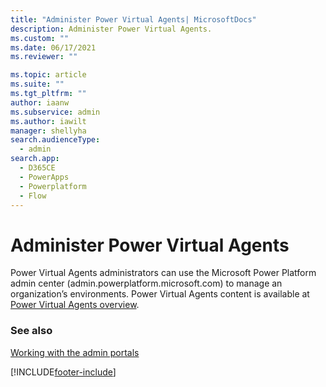 ```yaml
---
title: "Administer Power Virtual Agents| MicrosoftDocs"
description: Administer Power Virtual Agents.
ms.custom: ""
ms.date: 06/17/2021
ms.reviewer: ""

ms.topic: article
ms.suite: ""
ms.tgt_pltfrm: ""
author: iaanw
ms.subservice: admin
ms.author: iawilt
manager: shellyha
search.audienceType: 
  - admin
search.app:
  - D365CE
  - PowerApps
  - Powerplatform
  - Flow
---
```

# Administer Power Virtual Agents

Power Virtual Agents administrators can use the Microsoft Power Platform admin center (admin.powerplatform.microsoft.com) to manage an organization’s environments. Power Virtual Agents content is available at [Power Virtual Agents overview](/power-virtual-agents/fundamentals-what-is-power-virtual-agents). 

### See also
[Working with the admin portals](wp-work-with-admin-portals.md)


[!INCLUDE[footer-include](../includes/footer-banner.md)]
